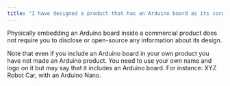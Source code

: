 ```yaml
---
title: "I have designed a product that has an Arduino board as its core. Do I have to make my product open source?"
---
```


Physically embedding an Arduino board inside a commercial product does not require you to disclose or open-source any information about its design.

Note that even if you include an Arduino board in your own product you have not made an Arduino product. You need to use your own name and logo on it but may say that it includes an Arduino board. For instance: XYZ Robot Car, with an Arduino Nano.
